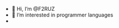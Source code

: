 - 👋 Hi, I’m @F2RUZ
- 👀 I’m interested in programmer languages 
- 

<!---
F2RUZ/F2RUZ is a ✨ special ✨ repository because its `README.md` (this file) appears on your GitHub profile.
You can click the Preview link to take a look at your changes.
--->
